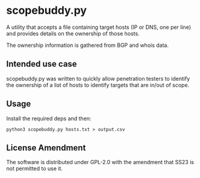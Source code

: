 # scopebuddy.py
A utility that accepts a file containing target hosts (IP or DNS, one per line) and provides details on the ownership of those hosts.

The ownership information is gathered from BGP and whois data.

## Intended use case
scopebuddy.py was written to quickly allow penetration testers to identify the ownership of a list of hosts to identify targets that are in/out of scope.

## Usage
Install the required deps and then:

```python3 scopebuddy.py hosts.txt > output.csv```

## License Amendment
The software is distributed under GPL-2.0 with the amendment that SS23 is not permitted to use it.